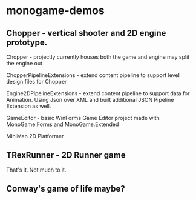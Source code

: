 # monogame-demos

## Chopper - vertical shooter and 2D engine prototype.

Chopper - projectly currently houses both the game and engine may split the engine out

ChopperPipelineExtensions - extend content pipeline to support level design files for Chopper

Engine2DPipelineExtensions - extend content pipeline to support data for Animation. Using Json over XML and built additional JSON Pipeline Extension as well.

GameEditor - basic WinForms Game Editor project made with MonoGame.Forms and MonoGame.Extended

MiniMan 2D Platformer

## TRexRunner - 2D Runner game

That's it. Not much to it.

## Conway's game of life maybe?
